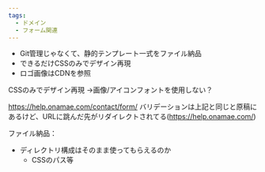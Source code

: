 ```yaml
---
tags:
  - ドメイン
  - フォーム関連
---
```


- Git管理じゃなくて、静的テンプレート一式をファイル納品
- できるだけCSSのみでデザイン再現
- ロゴ画像はCDNを参照


CSSのみでデザイン再現
→画像/アイコンフォントを使用しない？

https://help.onamae.com/contact/form/
バリデーションは上記と同じと原稿にあるけど、URLに跳んだ先がリダイレクトされてる(https://help.onamae.com/)

ファイル納品：
- ディレクトリ構成はそのまま使ってもらえるのか
	- CSSのパス等
